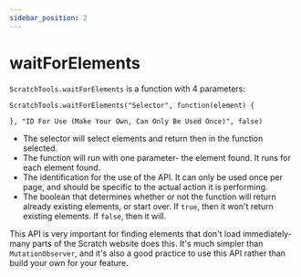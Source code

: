 ```yaml
---
sidebar_position: 2
---
```


# waitForElements
`ScratchTools.waitForElements` is a function with 4 parameters:
```
ScratchTools.waitForElements("Selector", function(element) {

}, "ID For Use (Make Your Own, Can Only Be Used Once)", false)
```
- The selector will select elements and return then in the function selected.
- The function will run with one parameter- the element found. It runs for each element found.
- The identification for the use of the API. It can only be used once per page, and should be specific to the actual action it is performing.
- The boolean that determines whether or not the function will return already existing elements, or start over. If `true`, then it won't return existing elements. If `false`, then it will.

This API is very important for finding elements that don't load immediately- many parts of the Scratch website does this. It's much simpler than `MutationObserver`, and it's also a good practice to use this API rather than build your own for your feature.
